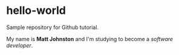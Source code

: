 # hello-world
Sample repository for Github tutorial.

My name is **Matt Johnston** and I'm studying to become a _software developer_.
